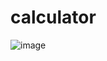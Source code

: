 # calculator
![image](https://github.com/yeshipratiksha/calculator/assets/136492279/1606f9e0-6f4b-4f2e-96f4-22223e0d7f16)
